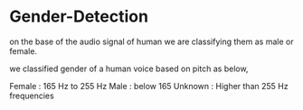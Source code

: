 # Gender-Detection
on the base of the audio signal of human we are classifying them as male or female.

we classified gender of a human voice based on pitch as below,

Female : 165 Hz to 255 Hz
Male : below 165
Unknown : Higher than 255 Hz frequencies
